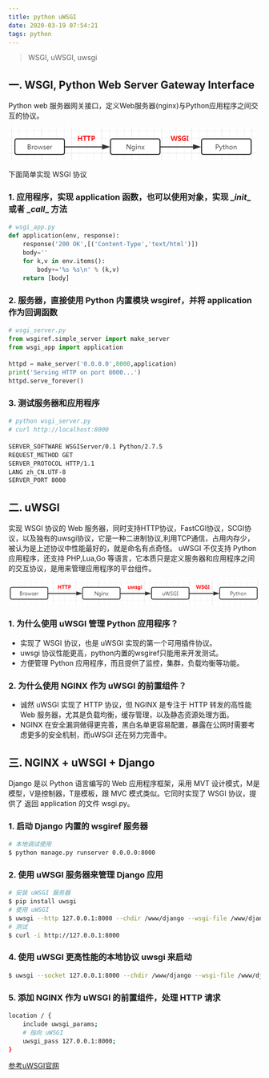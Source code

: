 ```yaml
---
title: python uWSGI
date: 2020-03-19 07:54:21
tags: python
---
```

> WSGI, uWSGI, uwsgi

<!-- more -->

## 一. WSGI, Python Web Server Gateway Interface
Python web 服务器网关接口，定义Web服务器(nginx)与Python应用程序之间交互的协议。

![](/img/2020/WSGI.png)


下面简单实现 WSGI 协议

### 1. 应用程序，实现 application 函数，也可以使用对象，实现 \__init__ 或者 \__call__ 方法 
```python
# wsgi_app.py
def application(env, response):
    response('200 OK',[('Content-Type','text/html')])
    body=''
    for k,v in env.items():
        body+='%s %s\n' % (k,v)
    return [body]
```

### 2. 服务器，直接使用 Python 内置模块 wsgiref，并将 application 作为回调函数
```python
# wsgi_server.py
from wsgiref.simple_server import make_server
from wsgi_app import application

httpd = make_server('0.0.0.0',8000,application)
print('Serving HTTP on port 8000...')
httpd.serve_forever()
```

### 3. 测试服务器和应用程序
```sh
# python wsgi_server.py
# curl http://localhost:8000

SERVER_SOFTWARE WSGIServer/0.1 Python/2.7.5
REQUEST_METHOD GET
SERVER_PROTOCOL HTTP/1.1
LANG zh_CN.UTF-8
SERVER_PORT 8000
```



## 二. uWSGI
实现 WSGI 协议的 Web 服务器，同时支持HTTP协议，FastCGI协议，SCGI协议，以及独有的uwsgi协议，它是一种二进制协议,利用TCP通信，占用内存少，被认为是上述协议中性能最好的，就是命名有点奇怪。
uWSGI 不仅支持 Python 应用程序，还支持 PHP,Lua,Go 等语言，它本质只是定义服务器和应用程序之间的交互协议，是用来管理应用程序的平台组件。

![](/img/2020/uWSGI.png)


### 1. 为什么使用 uWSGI 管理 Python 应用程序？
- 实现了 WSGI 协议，也是 uWSGI 实现的第一个可用插件协议。
- uwsgi 协议性能更高，python内置的wsgiref只能用来开发测试。
- 方便管理 Python 应用程序，而且提供了监控，集群，负载均衡等功能。

### 2. 为什么使用 NGINX 作为 uWSGI 的前置组件？
- 诚然 uWSGI 实现了 HTTP 协议，但 NGINX 是专注于 HTTP 转发的高性能 Web 服务器，尤其是负载均衡，缓存管理，以及静态资源处理方面。
- NGINX 在安全漏洞做得更完善，黑白名单更容易配置，暴露在公网时需要考虑更多的安全机制，而uWSGI 还在努力完善中。


## 三. NGINX + uWSGI + Django
Django 是以 Python 语言编写的 Web 应用程序框架，采用 MVT 设计模式，M是模型，V是控制器，T是模板，跟 MVC 模式类似。它同时实现了 WSGI 协议，提供了 返回 application 的文件 wsgi.py。




### 1. 启动 Django 内置的 wsgiref 服务器
```sh
# 本地调试使用
$ python manage.py runserver 0.0.0.0:8000
```

### 2. 使用 uWSGI 服务器来管理 Django 应用
```sh
# 安装 uWSGI 服务器
$ pip install uwsgi
# 使用 uWSGI
$ uwsgi --http 127.0.0.1:8000 --chdir /www/django --wsgi-file /www/django/mysite/wsgi.py
# 测试
$ curl -i http://127.0.0.1:8000
```

### 4. 使用 uWSGI 更高性能的本地协议 uwsgi 来启动
```sh
$ uwsgi --socket 127.0.0.1:8000 --chdir /www/django --wsgi-file /www/django/mysite/wsgi.py
```

### 5. 添加 NGINX 作为 uWSGI 的前置组件，处理 HTTP 请求
```sh
location / {
    include uwsgi_params;
    # 指向 uWSGI
    uwsgi_pass 127.0.0.1:8000;
}
```

[参考uWSGI官网](https://uwsgi-docs.readthedocs.io/en/latest/)




